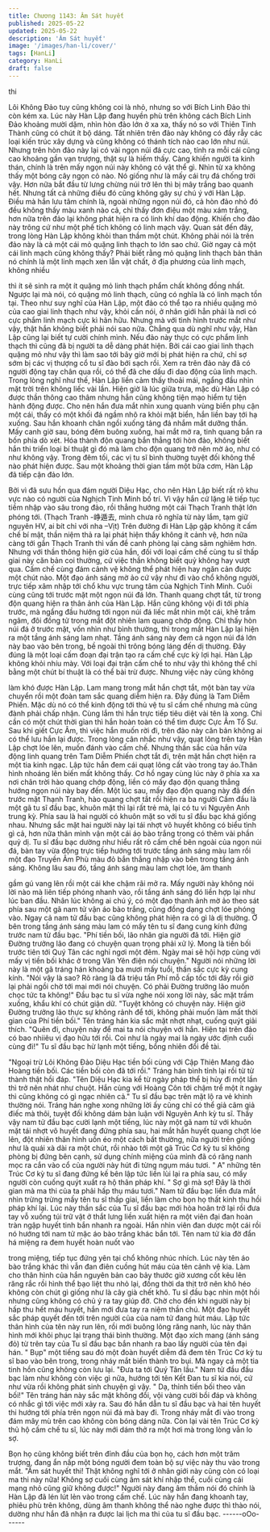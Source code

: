 ```yaml
---
title: Chương 1143: Âm Sát huyết
published: 2025-05-22
updated: 2025-05-22
description: 'Âm Sát huyết'
image: '/images/han-li/cover/'
tags: [HanLi]
category: HanLi
draft: false
---
```


thi

Lôi Không Đảo tuy cũng không coi là nhỏ, nhưng so với Bích Linh
Đảo thì còn kém xa. Lúc này Hàn Lập đang huyền phù trên không
cách Bích Linh Đảo khoảng mười dặm, nhìn hòn đảo lớn ở xa xa,
thấy nó so với Thiên Tinh Thành cũng có chút ít bộ dáng.
Tất nhiên trên đảo này không có đầy rẫy các loại kiến trúc xây
dựng và cũng không có thánh tích nào cao lớn như núi. Nhưng
trên hòn đảo này lại có vài ngọn núi đá cực cao, tính ra mỗi cái
cũng cao khoảng gần vạn trượng, thật sự là hiếm thấy.
Càng khiến người ta kinh thán, chính là trên mấy ngọn núi này
không có vật thể gì. Nhìn từ xa không thấy một bóng cây ngọn cỏ
nào. Nó giống như là mấy cái trụ đá chống trời vậy. Hơn nữa bắt
đầu từ lưng chừng núi trở lên thì bị mây trắng bao quanh hết.
Nhưng tất cả những điều đó cũng không gây sự chú ý với Hàn
Lập. Điều mà hắn lưu tâm chính là, ngoài những ngọn núi đó, cả
hòn đảo nhỏ đó đều không thấy màu xanh nào cả, chỉ thấy đơn
điệu một màu xám trắng, hơn nữa trên đảo lại không phát hiện ra
có linh khí dao động.
Khiến cho đảo này trông cứ như một phế tích không có linh mạch
vậy.
Quan sát đến đây, trong lòng Hàn Lập không khỏi than thầm một
chút.
Không phải nói là trên đảo này là cả một cái mỏ quặng linh thạch
to lớn sao chứ. Giờ ngay cả một cái linh mạch cũng không thấy?
Phải biết rằng mỏ quặng linh thạch bản thân nó chính là một linh
mạch xen lẫn vật chất, ở địa phương của linh mạch, không nhiều

thì ít sẽ sinh ra một ít quặng mỏ linh thạch phẩm chất không đồng
nhất. Ngược lại mà nói, có quặng mỏ linh thạch, cũng có nghĩa là
có linh mạch tồn tại.
Theo như suy nghĩ của Hàn Lập, một đảo có thể tạo ra nhiều
quặng mỏ của cao giai linh thạch như vậy, khỏi cần nói, ở nhân
giới hẳn phải là nơi có cực phẩm linh mạch cực kì hãn hữu.
Nhưng mà với tình hình trước mắt như vậy, thật hắn không biết
phải nói sao nữa.
Chẳng qua dù nghĩ như vậy, Hàn Lập cũng lại biết tự cười chính
mình. Nếu đảo này thực có cực phẩm linh thạch thì cũng đã bị
người ta dễ dàng phát hiện. Bởi cái cao giai linh thạch quặng mỏ
như vậy thì làm sao tới bây giờ mới bị phát hiện ra chứ, chỉ sợ
sớm bị các vị thượng cổ tu sĩ đào bới sạch rồi. Xem ra trên đảo
này đã có người động tay chân qua rồi, có thể đã che dấu đi dao
động của linh mạch.
Trong lòng nghĩ như thế, Hàn Lập liền cảm thấy thoải mái, ngẩng
đầu nhìn mặt trời trên không liếc vài lần.
Hiện giờ là lúc giữa trưa, mặc dù Hàn Lập có được thần thông
cao thâm nhưng hắn cũng không tiện mạo hiểm tự tiện hành động
được. Cho nên hắn đưa mắt nhìn xung quanh vùng biển phụ cận
một cái, thấy có một khối đá ngầm nhô ra khỏi mặt biển, hắn liền
bay tới hạ xuống.
Sau hắn khoanh chân ngồi xuống tảng đá nhắm mắt dưỡng thần.
Mấy canh giờ sau, bóng đêm buông xuống, hai mắt mở ra, tinh
quang bắn ra bốn phía dò xét.
Hóa thành độn quang bắn thẳng tới hòn đảo, không biết hắn thi
triển loại bí thuật gì đó mà làm cho độn quang trở nên mờ ảo, như
có như không vậy. Trong đêm tối, các vị tu sĩ bình thường tuyệt
đối không thể nào phát hiện được.
Sau một khoảng thời gian tầm một bữa cơm, Hàn Lập đã tiếp cận
đảo lớn.

Bởi vì đã sưu hồn qua đám người Diệu Hạc, cho nên Hàn Lập
biết rất rõ khu vực nào có người của Nghịch Tinh Minh bố trí. Vì
vậy hắn cứ lặng lẽ tiếp tục tiềm nhập vào sâu trong đảo, rồi thẳng
hướng một cái Thạch Tranh thật lớn phóng tới.
(Thạch Tranh -峥遁去, mình chưa rõ nghĩa từ này lắm, tạm giữ
nguyên HV, ai bít chỉ với nha –Vịt)
Trên đường đi Hàn Lập gặp không ít cấm chế bí mật, thần niệm
thả ra lại phát hiện thấy không ít cảnh vệ, hơn nữa càng tới gần
Thạch Tranh thì vấn đề canh phòng lại càng sâm nghiêm hơn.
Nhưng với thần thông hiện giờ của hắn, đối với loại cấm chế cùng
tu sĩ thấp giai này căn bản coi thường, cứ việc thần không biết
quỷ không hay vượt qua. Cấm chế cùng đám cảnh vệ không thể
phát hiện hay ngăn cản được một chút nào.
Một đạo ánh sáng mờ ảo cứ vậy như đi vào chổ không người,
trực tiếp xâm nhập tới chổ khu vực trung tâm của Nghịch Tinh
Minh. Cuối cùng cũng tới trước mặt một ngọn núi đá lớn.
Thanh quang chợt tắt, từ trong độn quang hiện ra thân ảnh của
Hàn Lập.
Hắn cũng không vội đi tới phía trước, mà ngẩng đầu hướng tới
ngọn núi đá liếc mắt nhìn một cái, khẽ trầm ngâm, đôi đồng tử
trong mắt đột nhiên lam quang chớp động.
Chỉ thấy hòn núi đá ở trước mặt, vốn nhìn như bình thường, thì
trong mắt Hàn Lập lại hiện ra một tầng ánh sáng lam nhạt.
Tầng ánh sáng này đem cả ngọn núi đá lớn này bao vào bên
trong, bề ngoài thì trông bóng láng đến dị thường. Đây đúng là
một loại cấm đoạn đại trận tạo ra cấm chế cực kỳ lợi hại.
Hàn Lập không khỏi nhíu mày.
Với loại đại trận cấm chế to như vậy thì không thể chỉ bằng một
chút bí thuật là có thể bài trừ được. Nhưng việc này cũng không

làm khó được Hàn Lập. Lam mang trong mắt hắn chợt tắt, một
bàn tay vừa chuyển rồi một đoàn tam sắc quang diễm hiện ra.
Đây đúng là Tam Diễm Phiến.
Mặc dù nó có thể kinh động tới thủ vệ tu sĩ cấm chế nhưng mà
cũng đành phải chấp nhận. Cùng lắm thì hắn trực tiếp tiêu diệt vài
tên là xong.
Chỉ cần có một chút thời gian thì hắn hoàn toàn có thể tìm được
Cực Âm Tổ Sư. Sau khi giết Cực Âm, thì việc hắn muốn rời đi,
trên đảo này căn bản không ai có thể lưu hắn lại được.
Trong lòng cân nhắc như vậy, quạt lông trên tay Hàn Lập chợt lóe
lên, muốn đánh vào cấm chế. Nhưng thần sắc của hắn vừa động
linh quang trên Tam Diễm Phiến chợt tắt đi, trên mặt hắn chợt
hiện ra một tia kinh ngạc.
Lập tức hắn đem cái quạt lông cất vào trong tay áo.Thân hình
nhoáng lên biến mất không thấy.
Cơ hồ ngay cùng lúc này ở phía xa xa nơi chân trời hào quang
chớp động, liền có mấy đạo độn quang thẳng hướng ngọn núi
này bay đến.
Một lúc sau, mấy đạo độn quang này đã đến trước mặt Thạnh
Tranh, hào quang chợt tắt rồi hiện ra ba người
Cầm đầu là một gã tu sĩ đầu bạc, khuôn mặt thì lại rất trẻ mà, lại
có tu vi Nguyên Anh trung kỳ. Phía sau là hai người có khuôn mặt
so với tu sĩ đầu bạc khá giống nhau. Nhưng sắc mặt hai người
này lại tái nhợt vô huyết không có biểu tình gì cả, hơn nữa thân
mình vận một cái áo bào trắng trong có thêm vài phần quỷ dị.
Tu sĩ đầu bạc dường như hiểu rất rõ cấm chế bên ngoài của ngọn
núi đá, bàn tay vừa động trực tiếp hướng tới trước tầng ánh sáng
màu lam rồi một đạo Truyền Âm Phù màu đỏ bắn thẳng nhập vào
bên trong tầng ánh sáng.
Không lâu sau đó, tầng ánh sáng màu lam chợt lóe, âm thanh

gầm gú vang lên rồi một cái khe chậm rãi mở ra.
Mấy người này không nói lời nào mà liên tiếp phóng nhanh vào,
rồi tầng ánh sáng đó liền hợp lại như lúc ban đầu.
Nhân lúc không ai chú ý, có một đạo thanh ảnh mờ ảo theo sát
phía sau một gã nam tử vận áo bào trắng, cũng đồng dạng chợt
lóe phóng vào. Ngay cả nam tử đầu bạc cũng không phát hiện ra
có gì là dị thường.
Ở bên trong tầng ánh sáng màu lam có mấy tên tu sĩ đang cung
kính đứng trước nam tử đầu bạc.
"Phí tiền bối, lão nhân gia người đã tới. Hiện giờ Đường trưởng
lão đang có chuyện quan trọng phải xử lý. Mong là tiền bối trước
tiên tới Quý Tân các nghỉ ngơi một đêm. Ngày mai sẽ hội hợp
cùng với mấy vị tiền bối khác ở trong Vân Yên điện nói chuyện."
Người nói những lời này là một gã tráng hán khoảng ba mươi
mấy tuổi, thần sắc cực kỳ cung kính.
"Nói vậy là sao? Rõ ràng là đã triệu tấn Phí mỗ cấp tốc tới đây rồi
giờ lại phải ngồi chờ tới mai mới nói chuyện. Có phải Đường
trưởng lão muốn chọc tức ta không!"
Đầu bạc tu sĩ vừa nghe nói xong lời này, sắc mặt trầm xuống,
khẩu khí có chút giận dữ.
"Tuyệt không có chuyện này. Hiện giờ Đường trưởng lão thực sự
không rảnh để tới, không phải muốn làm mất thời gian của Phí
tiền bối."
Tên tráng hán kia sắc mặt nhợt nhạt, cuống quýt giải thích.
"Quên đi, chuyện này để mai ta nói chuyện với hắn. Hiện tại trên
đảo có bao nhiiêu vị đạo hữu tới rồi. Coi như là ngày mai là ngày
ước định cuối cùng đi!"
Tu sĩ đầu bạc hừ lạnh một tiếng, bổng nhiên đổi đề tài.

"Ngoại trừ Lôi Không Đảo Diệu Hạc tiền bối cùng với Cập Thiên
Mang đảo Hoàng tiền bối. Các tiền bối còn đã tới rồi."
Tráng hán bình tỉnh lại rồi từ từ thành thật hồi đáp.
"Tên Diệu Hạc kia kể từ ngày pháp thể bị hủy đi một lần thì trở
nên nhát như chuột. Hắn cùng với Hoàng Côn tới chậm trể một ít
ngày thì cũng không có gì ngạc nhiên cả."
Tu sĩ đầu bạc trên mặt lộ ra vẻ khinh thường nói.
Tráng hán nghe xong những lời ấy cũng chỉ có thể giả câm giả
điếc mà thôi, tuyệt đối không dám bàn luận với Nguyên Anh kỳ tu
sĩ.
Thấy vậy nam tử đầu bạc cười lạnh một tiếng, lúc này một gã
nam tử với khuôn mặt tái nhợt vô huyết đang đứng phía sau, hai
mắt hắn huyết quang chợt lóe lên, đột nhiên thân hình uốn éo một
cách bất thường, nữa người trên giống như là quái xà dài ra một
chút, rồi nhào tới một gã Trúc Cơ kỳ tu sĩ không phòng bị đứng
bên cạnh, sử dụng chính miệng của mình đã có răng nanh mọc ra
cắn vào cổ của người này hút đi từng ngụm máu tươi.
" A" những tên Trúc Cơ kỳ tu sĩ đang đứng kế bên lập tức liền lùi
lại ra phía sau, có mấy người còn cuống quýt xuất ra hộ thân
pháp khí.
" Sợ gì mà sợ! Đây là thời gian mà ma thi của ta phải hấp thụ máu
tươi."
Nam tử đầu bạc liền đưa mắt nhìn trừng trừng mấy tên tu sĩ thấp
giai, liền làm cho bọn họ thất kinh thu hồi pháp khí lại.
Lúc này thần sắc của Tu sĩ đầu bạc mới hòa hoãn trở lại rồi đưa
tay vỗ xuống túi trữ vật ở thắt lưng liền xuất hiện ra một viên đại
đan hoàn tràn ngập huyết tinh bắn nhanh ra ngoài. Hắn nhìn viên
đan dược một cái rồi nó hướng tới nam tử mặc áo bào trắng khác
bắn tới.
Tên nam tử kia đờ đẩn há miệng ra đem huyết hoàn nuốt vào

trong miệng, tiếp tục đứng yên tại chổ không nhúc nhích. Lúc này
tên áo bào trắng khác thì vẫn đan điên cuồng hút máu của tên
cảnh vệ kia. Làm cho thân hình của hắn nguyên bản cao bảy
thước giờ xương cốt kêu lên răng rắc rồi hình thể bạo liệt thu nhỏ
lại, đồng thời da thịt trở nên khô héo không còn chút gì giống như
là cây già chết khô.
Tu sĩ đầu bạc nhìn một hồi nhưng cũng không có chủ ý ra tay giúp
đỡ. Chờ cho đến khi người này bị hấp thu hết máu huyết, hắn
mới đưa tay ra niệm thần chú. Một đạo huyết sắc pháp quyết đến
tới trên người của của nam tử đang hút máu.
Lập tức thân hình của tên này run lên, rồi mới buông lỏng răng
nanh, lúc này thân hình mới khôi phục lại trạng thái bình thường.
Một đạo xích mang (ánh sáng đỏ) từ trên tay của Tu sĩ đầu bạc
bắn nhanh ra bao lấy người của tên đại hán.
" Bụp" một tiếng sau đó một đoàn huyết diễm đã đem tên Trúc Cơ
kỳ tu sĩ bao vào bên trong, trong nháy mắt biến thành tro bụi. Mà
ngay cả một tia tinh hồn cũng không còn lưu lại.
"Đưa ta tới Quý Tân lầu."
Nam tử đầu đầu bạc làm như không còn việc gì nữa, hướng tới
tên Kết Đan tu sĩ kia nói, cứ như vừa rồi không phát sinh chuyện
gì vậy.
" Dạ, thỉnh tiến bối theo vãn bối!"
Tên tráng hán này sắc mặt không đổi, vội vàng cười bồi đáp và
không có nhắc gì tới việc mới xảy ra.
Sau đó hắn dẫn tu sĩ đầu bạc và hai tên huyết thi hướng tới phía
trên ngọn núi đá mà bay đi. Trong nháy mắt đi vào trong đám mây
mù trên cao không còn bóng dáng nữa.
Còn lại vài tên Trúc Cơ kỳ thủ hộ cấm chế tu sĩ, lúc này mới dám
thở ra một hơi mà trong lòng vẫn lo sợ.

Bọn họ cũng không biết trên đỉnh đầu của bọn họ, cách hơn một
trăm trượng, đang ẩn nấp một bóng người đem toàn bộ sự việc
này thu vào trong mắt.
"Âm sát huyết thi! Thật không nghĩ tới ở nhân giới này cũng còn
có loại ma thi này nữa! Không sợ cuối cùng âm sát khí nhập thể,
cuối cùng cái mạng nhỏ cũng giữ không được!"
Người này đang âm thầm nói đó chính là Hàn Lập đã lén lút lẻn
vào trong cấm chế.
Lúc này hắn đang khoanh tay, phiêu phù trên không, dùng âm
thanh không thể nào nghe được thì thào nói, dường như hắn đã
nhận ra được lai lịch ma thi của tu sĩ đầu bạc.
------oOo------
